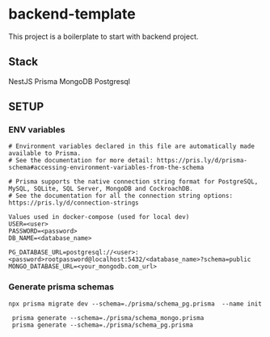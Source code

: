 # backend-template

This project is a boilerplate to start with backend project.

## Stack

NestJS
Prisma
MongoDB
Postgresql

## SETUP

### ENV variables

```
# Environment variables declared in this file are automatically made available to Prisma.
# See the documentation for more detail: https://pris.ly/d/prisma-schema#accessing-environment-variables-from-the-schema

# Prisma supports the native connection string format for PostgreSQL, MySQL, SQLite, SQL Server, MongoDB and CockroachDB.
# See the documentation for all the connection string options: https://pris.ly/d/connection-strings

Values used in docker-compose (used for local dev)
USER=<user>
PASSWORD=<password>
DB_NAME=<database_name>

PG_DATABASE_URL=postgresql://<user>:<password>rootpassword@localhost:5432/<database_name>?schema=public
MONGO_DATABASE_URL=<your_mongodb.com_url>
```

### Generate prisma schemas

````shell
npx prisma migrate dev --schema=./prisma/schema_pg.prisma  --name init
````

````shell
 prisma generate --schema=./prisma/schema_mongo.prisma
 prisma generate --schema=./prisma/schema_pg.prisma
````

